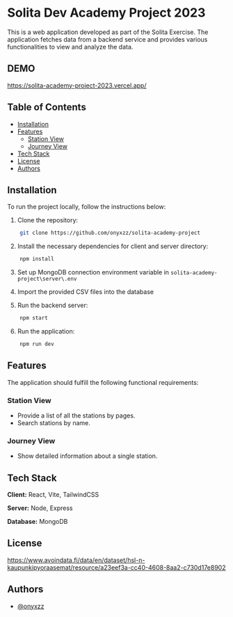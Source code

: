 # Solita Dev Academy Project 2023

This is a web application developed as part of the Solita Exercise. The application fetches data from a backend service and provides various functionalities to view and analyze the data.

## DEMO

https://solita-academy-project-2023.vercel.app/

## Table of Contents

- [Installation](#installation)
- [Features](#features)
  - [Station View](#station-view)
  - [Journey View](#journey-view)
- [Tech Stack](#tech-stack)
- [License](#license)
- [Authors](#authors)

## Installation

To run the project locally, follow the instructions below:

1. Clone the repository:

```bash
    git clone https://github.com/onyxzz/solita-academy-project
```

2. Install the necessary dependencies for client and server directory:

```bash
    npm install
```

3. Set up MongoDB connection environment variable in `solita-academy-project\server\.env`

4. Import the provided CSV files into the database

5. Run the backend server:

```bash
    npm start
```

6. Run the application:

```bash
    npm run dev
```

## Features

The application should fulfill the following functional requirements:

### Station View

- Provide a list of all the stations by pages.
- Search stations by name.

### Journey View

- Show detailed information about a single station.

## Tech Stack

**Client:** React, Vite, TailwindCSS

**Server:** Node, Express

**Database:** MongoDB

## License

https://www.avoindata.fi/data/en/dataset/hsl-n-kaupunkipyoraasemat/resource/a23eef3a-cc40-4608-8aa2-c730d17e8902

## Authors

- [@onyxzz](https://www.github.com/onyxzz)
